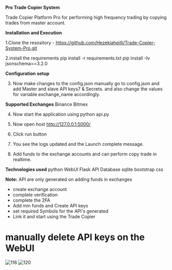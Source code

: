 **Pro Trade Copier System**

Trade Copier Platform Pro for performing high frequency trading by copying trades from master account.

**Installation and Execution** 

1.Clone the resository - https://github.com/Hezekiahpilli/Trade-Copier-System-Pro.git

2.install the requirements
pip install -r requirements.txt
pip install -Iv jsonschema==3.2.0


**Configuration setup**

3. Now make changes to the config.json manually
go to config.json and add Master and slave API keys7 & Secrets.
and also change the values for variable exchange_name accordingly.

**Supported Exchanges**
Binance
Bitmex

4. Now start the application using python api.py

5. Now open host  http://127.0.0.1:5000/

6. Click run button

7. You see the logs updated and the Launch complete message.

8. Add funds to the exchange accounts and can perform copy trade in realtime.

**Technologies used**
python
WebUI
Flask API
Database sqlite
bootstrap
css

**Note:** API are only generated on adding funds in exchanges  
* create exchange account
* complete verification
* complete the 2FA
* Add min funds and Create API keys
* set required Symbols for the API's generated
* Link it and start using the Trade Copier

# manually delete API keys on the WebUI 



![116](https://github.com/Hezekiahpilli/Trade-Copier-System-Pro/assets/40743014/37a58295-4518-40be-a7a5-a922c1dbd65d)
![120](https://github.com/Hezekiahpilli/Trade-Copier-System-Pro/assets/40743014/f501e04f-8abc-4602-b213-f1e862e7ee49)
